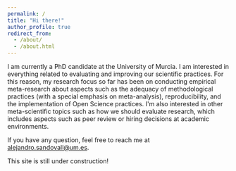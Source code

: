 ```yaml
---
permalink: /
title: "Hi there!"
author_profile: true
redirect_from: 
  - /about/
  - /about.html
---
```


I am currently a PhD candidate at the University of Murcia. I am interested in everything related to evaluating and improving our scientific practices. For this reason, my research focus so far has been on conducting empirical meta-research about aspects such as the adequacy of methodological practices (with a special emphasis on meta-analysis), reproducibility, and the implementation of Open Science practices. I'm also interested in other meta-scientific topics such as how we should evaluate research, which includes aspects such as peer review or hiring decisions at academic environments.

If you have any question, feel free to reach me at [alejandro.sandovall@um.es](mailto:alejandro.sandovall@um.es).

This site is still under construction!
